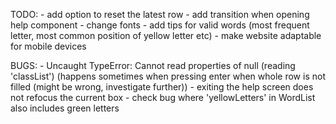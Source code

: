 TODO: 
    - add option to reset the latest row 
    - add transition when opening help component
    - change fonts
    - add tips for valid words (most frequent letter, most common position of yellow letter etc)
    - make website adaptable for mobile devices

BUGS: 
    - Uncaught TypeError: Cannot read properties of null (reading 'classList') (happens sometimes when pressing enter when whole row is not filled (might be wrong, investigate further))
    - exiting the help screen does not refocus the current box
    - check bug where 'yellowLetters' in WordList also includes green letters